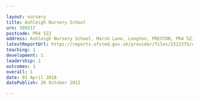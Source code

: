 ```yaml
---

layout: nursery
title: Ashleigh Nursery School
urn: 309217
postcode: PR4 5ZJ
address: Ashleigh Nursery School, Marsh Lane, Longton, PRESTON, PR4 5ZJ
latestReportUrl: https://reports.ofsted.gov.uk/provider/files/2522375/urn/309217.pdf
teaching: 1
development: 1
leadership: 1
outcomes: 1
overall: 1
date: 01 April 2018 
datePublish: 26 October 2015

---
```

